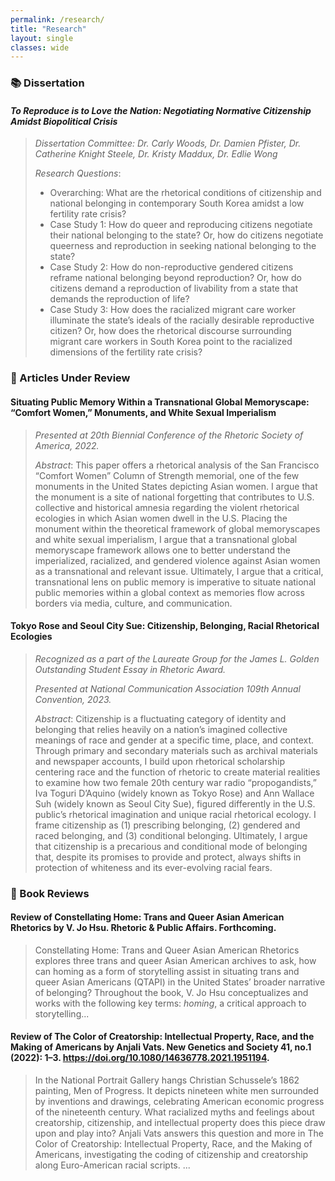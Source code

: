 ```yaml
---
permalink: /research/
title: "Research"
layout: single
classes: wide
---
```


### 📚 Dissertation 

#### *To Reproduce is to Love the Nation: Negotiating Normative Citizenship Amidst Biopolitical Crisis*

> *Dissertation Committee: Dr. Carly Woods, Dr. Damien Pfister, Dr. Catherine Knight Steele, Dr. Kristy Maddux, Dr. Edlie Wong*
>
> *Research Questions*:
> 
> - Overarching: What are the rhetorical conditions of citizenship and national belonging in contemporary South Korea amidst a low fertility rate crisis?
> - Case Study 1: How do queer and reproducing citizens negotiate their national belonging to the state? Or, how do citizens negotiate queerness and reproduction in seeking national belonging to the state?
> - Case Study 2: How do non-reproductive gendered citizens reframe national belonging beyond reproduction? Or, how do citizens demand a reproduction of livability from a state that demands the reproduction of life?
> - Case Study 3: How does the racialized migrant care worker illuminate the state’s ideals of the racially desirable reproductive citizen? Or, how does the rhetorical discourse surrounding migrant care workers in South Korea point to the racialized dimensions of the fertility rate crisis? 


### 📖 Articles Under Review

#### Situating Public Memory Within a Transnational Global Memoryscape: “Comfort Women,” Monuments, and White Sexual Imperialism

> *Presented at 20th Biennial Conference of the Rhetoric Society of America, 2022.*
>
> *Abstract*: This paper offers a rhetorical analysis of the San Francisco “Comfort Women” Column of Strength memorial, one of the few monuments in the United States depicting Asian women. I argue that the monument is a site of national forgetting that contributes to U.S. collective and historical amnesia regarding the violent rhetorical ecologies in which Asian women dwell in the U.S. Placing the monument within the theoretical framework of global memoryscapes and white sexual imperialism, I argue that a transnational global memoryscape framework allows one to better understand the imperialized, racialized, and gendered violence against Asian women as a transnational and relevant issue. Ultimately, I argue that a critical, transnational lens on public memory is imperative to situate national public memories within a global context as memories flow across borders via media, culture, and communication.
> 

#### Tokyo Rose and Seoul City Sue: Citizenship, Belonging, Racial Rhetorical Ecologies

> *Recognized as a part of the Laureate Group for the James L. Golden Outstanding Student Essay in Rhetoric Award.*
>
> *Presented at National Communication Association 109th Annual Convention, 2023.*
>
> *Abstract*: Citizenship is a fluctuating category of identity and belonging that relies heavily on a nation’s imagined collective meanings of race and gender at a specific time, place, and context. Through primary and secondary materials such as archival materials and newspaper accounts, I build upon rhetorical scholarship centering
race and the function of rhetoric to create material realities to examine how two female 20th century war radio “propogandists,” Iva Toguri D’Aquino (widely
known as Tokyo Rose) and Ann Wallace Suh (widely known as Seoul City Sue), figured differently in the U.S. public’s rhetorical imagination and unique racial
rhetorical ecology. I frame citizenship as (1) prescribing belonging, (2) gendered and raced belonging, and (3) conditional belonging. Ultimately, I argue that
citizenship is a precarious and conditional mode of belonging that, despite its promises to provide and protect, always shifts in protection of whiteness and its
ever-evolving racial fears.
> 

### 🔖 Book Reviews

#### Review of Constellating Home: Trans and Queer Asian American Rhetorics by V. Jo Hsu. Rhetoric & Public Affairs. Forthcoming.

> Constellating Home: Trans and Queer Asian American Rhetorics explores three trans and queer Asian American archives to ask, how can homing
as a form of storytelling assist in situating trans and queer Asian Americans (QTAPI) in the United States’ broader narrative of belonging?
Throughout the book, V. Jo Hsu conceptualizes and works with the following key terms: *homing*, a critical approach to storytelling...

#### Review of The Color of Creatorship: Intellectual Property, Race, and the Making of Americans by Anjali Vats. New Genetics and Society 41, no.1 (2022): 1–3. https://doi.org/10.1080/14636778.2021.1951194. 

> In the National Portrait Gallery hangs Christian Schussele’s 1862 painting, Men of Progress. It depicts nineteen white men surrounded by inventions and drawings, celebrating American economic progress of the nineteenth century. What racialized myths and feelings about creatorship, citizenship, and intellectual property does this piece draw upon and play into? Anjali Vats answers this question and more in The Color of Creatorship: Intellectual Property, Race, and the Making of Americans, investigating the coding of citizenship and creatorship along Euro-American racial scripts. ...
